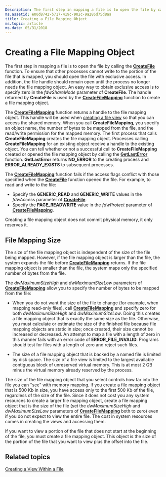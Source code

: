 ```yaml
---
Description: The first step in mapping a file is to open the file by calling the CreateFile function.
ms.assetid: e00d8742-b717-419c-902c-9a286d75d8aa
title: Creating a File Mapping Object
ms.topic: article
ms.date: 05/31/2018
---
```


# Creating a File Mapping Object

The first step in mapping a file is to open the file by calling the [**CreateFile**](https://msdn.microsoft.com/en-us/library/Aa363858(v=VS.85).aspx) function. To ensure that other processes cannot write to the portion of the file that is mapped, you should open the file with exclusive access. In addition, the file handle should remain open until the process no longer needs the file mapping object. An easy way to obtain exclusive access is to specify zero in the *fdwShareMode* parameter of **CreateFile**. The handle returned by **CreateFile** is used by the [**CreateFileMapping**](/windows/desktop/api/WinBase/nf-winbase-createfilemappinga) function to create a file mapping object.

The [**CreateFileMapping**](/windows/desktop/api/WinBase/nf-winbase-createfilemappinga) function returns a handle to the file mapping object. This handle will be used when [creating a file view](creating-a-file-view.md) so that you can access the shared memory. When you call **CreateFileMapping**, you specify an object name, the number of bytes to be mapped from the file, and the read/write permission for the mapped memory. The first process that calls **CreateFileMapping** creates the file mapping object. Processes calling **CreateFileMapping** for an existing object receive a handle to the existing object. You can tell whether or not a successful call to **CreateFileMapping** created or opened the file mapping object by calling the [**GetLastError**](https://msdn.microsoft.com/en-us/library/ms679360(v=VS.85).aspx) function. **GetLastError** returns **NO\_ERROR** to the creating process and **ERROR\_ALREADY\_EXISTS** to subsequent processes.

The [**CreateFileMapping**](/windows/desktop/api/WinBase/nf-winbase-createfilemappinga) function fails if the access flags conflict with those specified when the [**CreateFile**](https://msdn.microsoft.com/en-us/library/Aa363858(v=VS.85).aspx) function opened the file. For example, to read and write to the file:

-   Specify the **GENERIC\_READ** and **GENERIC\_WRITE** values in the *fdwAccess* parameter of [**CreateFile**](https://msdn.microsoft.com/en-us/library/Aa363858(v=VS.85).aspx).
-   Specify the **PAGE\_READWRITE** value in the *fdwProtect* parameter of [**CreateFileMapping**](/windows/desktop/api/WinBase/nf-winbase-createfilemappinga).

Creating a file mapping object does not commit physical memory, it only reserves it.

## File Mapping Size

The size of the file mapping object is independent of the size of the file being mapped. However, if the file mapping object is larger than the file, the system expands the file before [**CreateFileMapping**](/windows/desktop/api/WinBase/nf-winbase-createfilemappinga) returns. If the file mapping object is smaller than the file, the system maps only the specified number of bytes from the file.

The *dwMaximumSizeHigh* and *dwMaximumSizeLow* parameters of [**CreateFileMapping**](/windows/desktop/api/WinBase/nf-winbase-createfilemappinga) allow you to specify the number of bytes to be mapped from the file:

-   When you do not want the size of the file to change (for example, when mapping read-only files), call [**CreateFileMapping**](/windows/desktop/api/WinBase/nf-winbase-createfilemappinga) and specify zero for both *dwMaximumSizeHigh* and *dwMaximumSizeLow*. Doing this creates a file mapping object that is exactly the same size as the file. Otherwise, you must calculate or estimate the size of the finished file because file mapping objects are static in size; once created, their size cannot be increased or decreased. An attempt to map a file with a length of zero in this manner fails with an error code of **ERROR\_FILE\_INVALID**. Programs should test for files with a length of zero and reject such files.

-   The size of a file mapping object that is backed by a named file is limited by disk space. The size of a file view is limited to the largest available contiguous block of unreserved virtual memory. This is at most 2 GB minus the virtual memory already reserved by the process.

The size of the file mapping object that you select controls how far into the file you can "see" with memory mapping. If you create a file mapping object that is 500 Kb in size, you have access only to the first 500 Kb of the file, regardless of the size of the file. Since it does not cost you any system resources to create a larger file mapping object, create a file mapping object that is the size of the file (set the *dwMaximumSizeHigh* and *dwMaximumSizeLow* parameters of [**CreateFileMapping**](/windows/desktop/api/WinBase/nf-winbase-createfilemappinga) both to zero) even if you do not expect to view the entire file. The cost in system resources comes in creating the views and accessing them.

If you want to view a portion of the file that does not start at the beginning of the file, you must create a file mapping object. This object is the size of the portion of the file that you want to view plus the offset into the file.

## Related topics

<dl> <dt>

[Creating a View Within a File](creating-a-view-within-a-file.md)
</dt> </dl>

 

 



